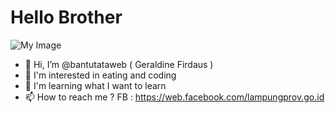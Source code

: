 # Hello Brother

![My Image](https://miro.medium.com/max/1187/1*0FqDC0_r1f5xFz3IywLYRA.jpeg)

- 👋 Hi, I’m @bantutataweb ( Geraldine Firdaus )
- 👀 I'm interested in eating and coding
- 🌱 I'm learning what I want to learn
- 📫 How to reach me ?
  FB : https://web.facebook.com/lampungprov.go.id



<!---
bantutataweb/bantutataweb is a ✨ special ✨ repository because its `README.md` (this file) appears on your GitHub profile.
You can click the Preview link to take a look at your changes.
--->
